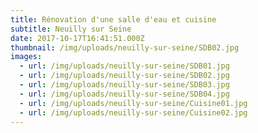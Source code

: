 ```yaml
---
title: Rénovation d'une salle d'eau et cuisine
subtitle: Neuilly sur Seine
date: 2017-10-17T16:41:51.000Z
thumbnail: /img/uploads/neuilly-sur-seine/SDB02.jpg
images:
  - url: /img/uploads/neuilly-sur-seine/SDB01.jpg
  - url: /img/uploads/neuilly-sur-seine/SDB02.jpg
  - url: /img/uploads/neuilly-sur-seine/SDB03.jpg
  - url: /img/uploads/neuilly-sur-seine/SDB04.jpg
  - url: /img/uploads/neuilly-sur-seine/Cuisine01.jpg
  - url: /img/uploads/neuilly-sur-seine/Cuisine02.jpg
---
```


